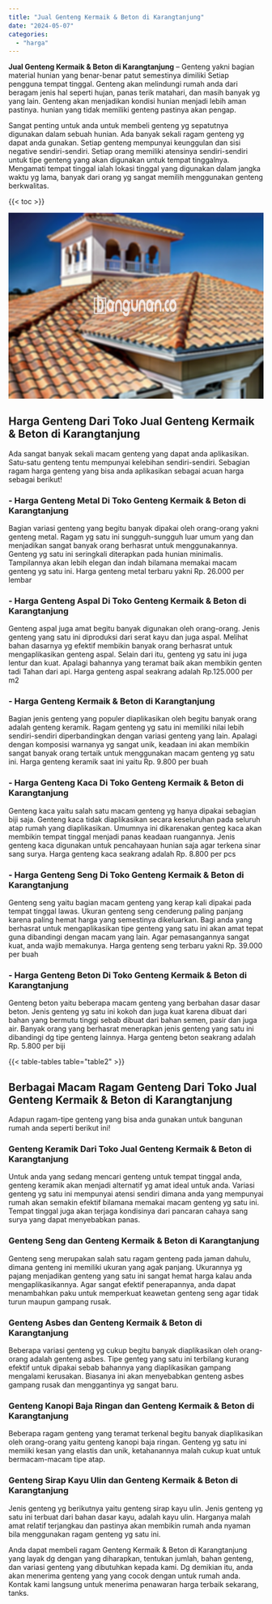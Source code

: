 ```yaml
---
title: "Jual Genteng Kermaik & Beton di Karangtanjung"
date: "2024-05-07"
categories: 
  - "harga"
---
```


**Jual Genteng Kermaik & Beton di Karangtanjung** – Genteng yakni bagian material hunian yang benar-benar patut semestinya dimiliki Setiap pengguna tempat tinggal. Genteng akan melindungi rumah anda dari beragam jenis hal seperti hujan, panas terik matahari, dan masih banyak yg yang lain. Genteng akan menjadikan kondisi hunian menjadi lebih aman pastinya. hunian yang tidak memiliki genteng pastinya akan pengap.

Sangat penting untuk anda untuk membeli genteng yg sepatutnya digunakan dalam sebuah hunian. Ada banyak sekali ragam genteng yg dapat anda gunakan. Setiap genteng mempunyai keunggulan dan sisi negative sendiri-sendiri. Setiap orang memiliki atensinya sendiri-sendiri untuk tipe genteng yang akan digunakan untuk tempat tinggalnya. Mengamati tempat tinggal ialah lokasi tinggal yang digunakan dalam jangka waktu yg lama, banyak dari orang yg sangat memilih menggunakan genteng berkwalitas.

{{< toc >}}

![Jual Genteng Kermaik & Beton di Karangtanjung](/images/genteng-minimalis-murah10.png)

## Harga Genteng Dari Toko Jual Genteng Kermaik & Beton di Karangtanjung

Ada sangat banyak sekali macam genteng yang dapat anda aplikasikan. Satu-satu genteng tentu mempunyai kelebihan sendiri-sendiri. Sebagian ragam harga genteng yang bisa anda aplikasikan sebagai acuan harga sebagai berikut!

### \- Harga Genteng Metal Di Toko Genteng Kermaik & Beton di Karangtanjung

Bagian variasi genteng yang begitu banyak dipakai oleh orang-orang yakni genteng metal. Ragam yg satu ini sungguh-sungguh luar umum yang dan menjadikan sangat banyak orang berhasrat untuk menggunakannya. Genteng yg satu ini seringkali diterapkan pada hunian minimalis. Tampilannya akan lebih elegan dan indah bilamana memakai macam genteng yg satu ini. Harga genteng metal terbaru yakni Rp. 26.000 per lembar

### \- Harga Genteng Aspal Di Toko Genteng Kermaik & Beton di Karangtanjung

Genteng aspal juga amat begitu banyak digunakan oleh orang-orang. Jenis genteng yang satu ini diproduksi dari serat kayu dan juga aspal. Melihat bahan dasarnya yg efektif membikin banyak orang berhasrat untuk mengaplikasikan genteng aspal. Selain dari itu, genteng yg satu ini juga lentur dan kuat. Apalagi bahannya yang teramat baik akan membikin genten tadi Tahan dari api. Harga genteng aspal seakrang adalah Rp.125.000 per m2

### \- Harga Genteng Kermaik & Beton di Karangtanjung

Bagian jenis genteng yang populer diaplikasikan oleh begitu banyak orang adalah genteng keramik. Ragam genteng yg satu ini memiliki nilai lebih sendiri-sendiri diperbandingkan dengan variasi genteng yang lain. Apalagi dengan komposisi warnanya yg sangat unik, keadaan ini akan membikin sangat banyak orang tertaik untuk menggunakan macam genteng yg satu ini. Harga genteng keramik saat ini yaitu Rp. 9.800 per buah

### \- Harga Genteng Kaca Di Toko Genteng Kermaik & Beton di Karangtanjung

Genteng kaca yaitu salah satu macam genteng yg hanya dipakai sebagian biji saja. Genteng kaca tidak diaplikasikan secara keseluruhan pada seluruh atap rumah yang diaplikasikan. Umumnya ini dikarenakan genteg kaca akan membikin tempat tinggal menjadi panas keadaan ruangannya. Jenis genteng kaca digunakan untuk pencahayaan hunian saja agar terkena sinar sang surya. Harga genteng kaca seakrang adalah Rp. 8.800 per pcs

### \- Harga Genteng Seng Di Toko Genteng Kermaik & Beton di Karangtanjung

Genteng seng yaitu bagian macam genteng yang kerap kali dipakai pada tempat tinggal lawas. Ukuran genteng seng cenderung paling panjang karena paling hemat harga yang semestinya dikeluarkan. Bagi anda yang berhasrat untuk mengaplikasikan tipe genteng yang satu ini akan amat tepat guna dibandingi dengan macam yang lain. Agar pemasangannya sangat kuat, anda wajib memakunya. Harga genteng seng terbaru yakni Rp. 39.000 per buah

### \- Harga Genteng Beton Di Toko Genteng Kermaik & Beton di Karangtanjung

Genteng beton yaitu beberapa macam genteng yang berbahan dasar dasar beton. Jenis genteng yg satu ini kokoh dan juga kuat karena dibuat dari bahan yang bermutu tinggi sebab dibuat dari bahan semen, pasir dan juga air. Banyak orang yang berhasrat menerapkan jenis genteng yang satu ini dibandingi dg tipe genteng lainnya. Harga genteng beton seakrang adalah Rp. 5.800 per biji

{{< table-tables table="table2" >}}

## Berbagai Macam Ragam Genteng Dari Toko Jual Genteng Kermaik & Beton di Karangtanjung

Adapun ragam-tipe genteng yang bisa anda gunakan untuk bangunan rumah anda seperti berikut ini!

### Genteng Keramik Dari Toko Jual Genteng Kermaik & Beton di Karangtanjung

Untuk anda yang sedang mencari genteng untuk tempat tinggal anda, genteng keramik akan menjadi alternatif yg amat ideal untuk anda. Variasi genteng yg satu ini mempunyai atensi sendiri dimana anda yang mempunyai rumah akan semakin efektif bilamana memakai macam genteng yg satu ini. Tempat tinggal juga akan terjaga kondisinya dari pancaran cahaya sang surya yang dapat menyebabkan panas.

### Genteng Seng dan Genteng Kermaik & Beton di Karangtanjung

Genteng seng merupakan salah satu ragam genteng pada jaman dahulu, dimana genteng ini memiliki ukuran yang agak panjang. Ukurannya yg pajang menjadikan genteng yang satu ini sangat hemat harga kalau anda mengaplikasikannya. Agar sangat efektif penerapannya, anda dapat menambahkan paku untuk memperkuat keawetan genteng seng agar tidak turun maupun gampang rusak.

### Genteng Asbes dan Genteng Kermaik & Beton di Karangtanjung

Beberapa variasi genteng yg cukup begitu banyak diaplikasikan oleh orang-orang adalah genteng asbes. Tipe genteg yang satu ini terbilang kurang efektif untuk dipakai sebab bahannya yang diaplikasikan gampang mengalami kerusakan. Biasanya ini akan menyebabkan genteng asbes gampang rusak dan menggantinya yg sangat baru.

### Genteng Kanopi Baja Ringan dan Genteng Kermaik & Beton di Karangtanjung

Beberapa ragam genteng yang teramat terkenal begitu banyak diaplikasikan oleh orang-orang yaitu genteng kanopi baja ringan. Genteng yg satu ini memiiki kesan yang elastis dan unik, ketahanannya malah cukup kuat untuk bermacam-macam tipe atap.

### Genteng Sirap Kayu Ulin dan Genteng Kermaik & Beton di Karangtanjung

Jenis genteng yg berikutnya yaitu genteng sirap kayu ulin. Jenis genteng yg satu ini terbuat dari bahan dasar kayu, adalah kayu ulin. Harganya malah amat relatif terjangkau dan pastinya akan membikin rumah anda nyaman bila menggunakan ragam genteng yg satu ini.

Anda dapat membeli ragam Genteng Kermaik & Beton di Karangtanjung yang layak dg dengan yang diharapkan, tentukan jumlah, bahan genteng, dan variasi genteng yang dibutuhkan kepada kami. Dg demikian itu, anda akan menerima genteng yang yang cocok dengan untuk rumah anda. Kontak kami langsung untuk menerima penawaran harga terbaik sekarang, tanks.
